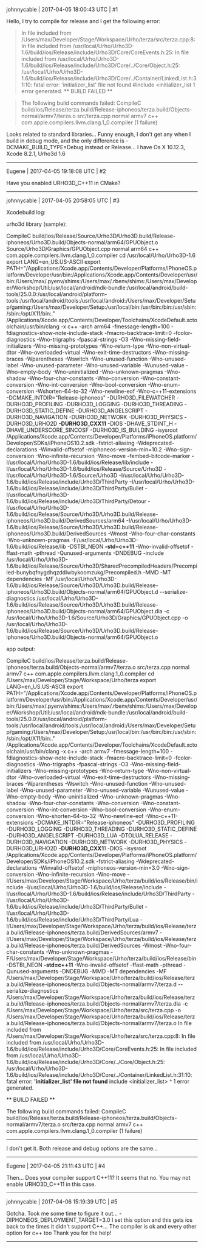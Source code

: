johnnycable | 2017-04-05 18:00:43 UTC | #1

Hello, I try to compile for release and I get the following error:

> In file included from /Users/max/Developer/Stage/Workspace/Urho/terza/src/terza.cpp:8:
> In file included from /usr/local/Urho/Urho3D-1.6/build/ios/Release/include/Urho3D/Core/CoreEvents.h:25:
> In file included from /usr/local/Urho/Urho3D-1.6/build/ios/Release/include/Urho3D/Core/../Core/Object.h:25:
> /usr/local/Urho/Urho3D-1.6/build/ios/Release/include/Urho3D/Core/../Container/LinkedList.h:31:10: fatal error: 
>       'initializer_list' file not found
 #include <initializer_list
> 1 error generated.
> ** BUILD FAILED **

> The following build commands failed:
> 	CompileC build/ios/Release/terza.build/Release-iphoneos/terza.build/Objects-normal/armv7/terza.o src/terza.cpp normal armv7 c++ com.apple.compilers.llvm.clang.1_0.compiler
> (1 failure)

Looks related to standard libraries... Funny enough, I don't get any when I build in debug mode, and the only difference is -DCMAKE_BUILD_TYPE=Debug instead or Release...
I have Os X 10.12.3, Xcode 8.2.1, Urho3d 1.6

-------------------------

Eugene | 2017-04-05 19:18:08 UTC | #2

Have you enabled URHO3D_C++11 in CMake?

-------------------------

johnnycable | 2017-04-05 20:58:05 UTC | #3

Xcodebuild log:

urho3d library (sample):

CompileC build/ios/Release/Source/Urho3D/Urho3D.build/Release-iphoneos/Urho3D.build/Objects-normal/arm64/GPUObject.o Source/Urho3D/Graphics/GPUObject.cpp normal arm64 c++ com.apple.compilers.llvm.clang.1_0.compiler
    cd /usr/local/Urho/Urho3D-1.6
    export LANG=en_US.US-ASCII
    export PATH="/Applications/Xcode.app/Contents/Developer/Platforms/iPhoneOS.platform/Developer/usr/bin:/Applications/Xcode.app/Contents/Developer/usr/bin:/Users/max/.pyenv/shims:/Users/max/.rbenv/shims:/Users/max/Developer/Workshop/Util:/usr/local/android/ndk-bundle:/usr/local/android/build-tools/25.0.0:/usr/local/android/platform-tools:/usr/local/android/tools:/usr/local/android:/Users/max/Developer/Setup/gaming:/Users/max/Developer/Setup:/usr/local/bin:/usr/bin:/bin:/usr/sbin:/sbin:/opt/X11/bin:."
    /Applications/Xcode.app/Contents/Developer/Toolchains/XcodeDefault.xctoolchain/usr/bin/clang -x c++ -arch arm64 -fmessage-length=100 -fdiagnostics-show-note-include-stack -fmacro-backtrace-limit=0 -fcolor-diagnostics -Wno-trigraphs -fpascal-strings -O3 -Wno-missing-field-initializers -Wno-missing-prototypes -Wno-return-type -Wno-non-virtual-dtor -Wno-overloaded-virtual -Wno-exit-time-destructors -Wno-missing-braces -Wparentheses -Wswitch -Wno-unused-function -Wno-unused-label -Wno-unused-parameter -Wno-unused-variable -Wunused-value -Wno-empty-body -Wno-uninitialized -Wno-unknown-pragmas -Wno-shadow -Wno-four-char-constants -Wno-conversion -Wno-constant-conversion -Wno-int-conversion -Wno-bool-conversion -Wno-enum-conversion -Wshorten-64-to-32 -Wno-newline-eof -Wno-c++11-extensions -DCMAKE_INTDIR=\"Release-iphoneos\" -DURHO3D_FILEWATCHER -DURHO3D_PROFILING -DURHO3D_LOGGING -DURHO3D_THREADING -DURHO3D_STATIC_DEFINE -DURHO3D_ANGELSCRIPT -DURHO3D_NAVIGATION -DURHO3D_NETWORK -DURHO3D_PHYSICS -DURHO3D_URHO2D **-DURHO3D_CXX11** -DIOS -DHAVE_STDINT_H -DHAVE_UNDERSCORE_SINCOSF -DURHO3D_IS_BUILDING -isysroot /Applications/Xcode.app/Contents/Developer/Platforms/iPhoneOS.platform/Developer/SDKs/iPhoneOS10.2.sdk -fstrict-aliasing -Wdeprecated-declarations -Winvalid-offsetof -miphoneos-version-min=10.2 -Wno-sign-conversion -Wno-infinite-recursion -Wno-move -fembed-bitcode-marker -I/usr/local/Urho/Urho3D-1.6/build/ios/Release/lib/include -I/usr/local/Urho/Urho3D-1.6/build/ios/Release/Source/Urho3D -I/usr/local/Urho/Urho3D-1.6/Source/Urho3D -I/usr/local/Urho/Urho3D-1.6/build/ios/Release/include/Urho3D/ThirdParty -I/usr/local/Urho/Urho3D-1.6/build/ios/Release/include/Urho3D/ThirdParty/Bullet -I/usr/local/Urho/Urho3D-1.6/build/ios/Release/include/Urho3D/ThirdParty/Detour -I/usr/local/Urho/Urho3D-1.6/build/ios/Release/Source/Urho3D/Urho3D.build/Release-iphoneos/Urho3D.build/DerivedSources/arm64 -I/usr/local/Urho/Urho3D-1.6/build/ios/Release/Source/Urho3D/Urho3D.build/Release-iphoneos/Urho3D.build/DerivedSources -Wmost -Wno-four-char-constants -Wno-unknown-pragmas -F/usr/local/Urho/Urho3D-1.6/build/ios/Release/lib -DSTBI_NEON **-std=c++11** -Wno-invalid-offsetof -ffast-math -pthread -Qunused-arguments -DNDEBUG -include /usr/local/Urho/Urho3D-1.6/build/ios/Release/Source/Urho3D/SharedPrecompiledHeaders/Precompiled-bunybqfnygdhqzddlwbykoomzukg/Precompiled.h -MMD -MT dependencies -MF /usr/local/Urho/Urho3D-1.6/build/ios/Release/Source/Urho3D/Urho3D.build/Release-iphoneos/Urho3D.build/Objects-normal/arm64/GPUObject.d --serialize-diagnostics /usr/local/Urho/Urho3D-1.6/build/ios/Release/Source/Urho3D/Urho3D.build/Release-iphoneos/Urho3D.build/Objects-normal/arm64/GPUObject.dia -c /usr/local/Urho/Urho3D-1.6/Source/Urho3D/Graphics/GPUObject.cpp -o /usr/local/Urho/Urho3D-1.6/build/ios/Release/Source/Urho3D/Urho3D.build/Release-iphoneos/Urho3D.build/Objects-normal/arm64/GPUObject.o

app output:

CompileC build/ios/Release/terza.build/Release-iphoneos/terza.build/Objects-normal/armv7/terza.o src/terza.cpp normal armv7 c++ com.apple.compilers.llvm.clang.1_0.compiler
    cd /Users/max/Developer/Stage/Workspace/Urho/terza
    export LANG=en_US.US-ASCII
    export PATH="/Applications/Xcode.app/Contents/Developer/Platforms/iPhoneOS.platform/Developer/usr/bin:/Applications/Xcode.app/Contents/Developer/usr/bin:/Users/max/.pyenv/shims:/Users/max/.rbenv/shims:/Users/max/Developer/Workshop/Util:/usr/local/android/ndk-bundle:/usr/local/android/build-tools/25.0.0:/usr/local/android/platform-tools:/usr/local/android/tools:/usr/local/android:/Users/max/Developer/Setup/gaming:/Users/max/Developer/Setup:/usr/local/bin:/usr/bin:/bin:/usr/sbin:/sbin:/opt/X11/bin:."
    /Applications/Xcode.app/Contents/Developer/Toolchains/XcodeDefault.xctoolchain/usr/bin/clang -x c++ -arch armv7 -fmessage-length=100 -fdiagnostics-show-note-include-stack -fmacro-backtrace-limit=0 -fcolor-diagnostics -Wno-trigraphs -fpascal-strings -O3 -Wno-missing-field-initializers -Wno-missing-prototypes -Wno-return-type -Wno-non-virtual-dtor -Wno-overloaded-virtual -Wno-exit-time-destructors -Wno-missing-braces -Wparentheses -Wswitch -Wno-unused-function -Wno-unused-label -Wno-unused-parameter -Wno-unused-variable -Wunused-value -Wno-empty-body -Wno-uninitialized -Wno-unknown-pragmas -Wno-shadow -Wno-four-char-constants -Wno-conversion -Wno-constant-conversion -Wno-int-conversion -Wno-bool-conversion -Wno-enum-conversion -Wno-shorten-64-to-32 -Wno-newline-eof -Wno-c++11-extensions -DCMAKE_INTDIR=\"Release-iphoneos\" -DURHO3D_PROFILING -DURHO3D_LOGGING -DURHO3D_THREADING -DURHO3D_STATIC_DEFINE -DURHO3D_ANGELSCRIPT -DURHO3D_LUA -DTOLUA_RELEASE -DURHO3D_NAVIGATION -DURHO3D_NETWORK -DURHO3D_PHYSICS -DURHO3D_URHO2D **-DURHO3D_CXX1**1 -DIOS -isysroot /Applications/Xcode.app/Contents/Developer/Platforms/iPhoneOS.platform/Developer/SDKs/iPhoneOS10.2.sdk -fstrict-aliasing -Wdeprecated-declarations -Winvalid-offsetof -miphoneos-version-min=3.0 -Wno-sign-conversion -Wno-infinite-recursion -Wno-move -I/Users/max/Developer/Stage/Workspace/Urho/terza/build/ios/Release/bin/include -I/usr/local/Urho/Urho3D-1.6/build/ios/Release/include -I/usr/local/Urho/Urho3D-1.6/build/ios/Release/include/Urho3D/ThirdParty -I/usr/local/Urho/Urho3D-1.6/build/ios/Release/include/Urho3D/ThirdParty/Bullet -I/usr/local/Urho/Urho3D-1.6/build/ios/Release/include/Urho3D/ThirdParty/Lua -I/Users/max/Developer/Stage/Workspace/Urho/terza/build/ios/Release/terza.build/Release-iphoneos/terza.build/DerivedSources/armv7 -I/Users/max/Developer/Stage/Workspace/Urho/terza/build/ios/Release/terza.build/Release-iphoneos/terza.build/DerivedSources -Wmost -Wno-four-char-constants -Wno-unknown-pragmas -F/Users/max/Developer/Stage/Workspace/Urho/terza/build/ios/Release/bin -DSTBI_NEON **-std=c++11** -Wno-invalid-offsetof -ffast-math -pthread -Qunused-arguments -DNDEBUG -MMD -MT dependencies -MF /Users/max/Developer/Stage/Workspace/Urho/terza/build/ios/Release/terza.build/Release-iphoneos/terza.build/Objects-normal/armv7/terza.d --serialize-diagnostics /Users/max/Developer/Stage/Workspace/Urho/terza/build/ios/Release/terza.build/Release-iphoneos/terza.build/Objects-normal/armv7/terza.dia -c /Users/max/Developer/Stage/Workspace/Urho/terza/src/terza.cpp -o /Users/max/Developer/Stage/Workspace/Urho/terza/build/ios/Release/terza.build/Release-iphoneos/terza.build/Objects-normal/armv7/terza.o
In file included from /Users/max/Developer/Stage/Workspace/Urho/terza/src/terza.cpp:8:
In file included from /usr/local/Urho/Urho3D-1.6/build/ios/Release/include/Urho3D/Core/CoreEvents.h:25:
In file included from /usr/local/Urho/Urho3D-1.6/build/ios/Release/include/Urho3D/Core/../Core/Object.h:25:
/usr/local/Urho/Urho3D-1.6/build/ios/Release/include/Urho3D/Core/../Container/LinkedList.h:31:10: fatal error: 
      **'initializer_list' file not found**
include <initializer_list>
         ^
1 error generated.

** BUILD FAILED **


The following build commands failed:
	CompileC build/ios/Release/terza.build/Release-iphoneos/terza.build/Objects-normal/armv7/terza.o src/terza.cpp normal armv7 c++ com.apple.compilers.llvm.clang.1_0.compiler
(1 failure)



----------
I don't get it. Both release and debug options are the same...

-------------------------

Eugene | 2017-04-05 21:11:43 UTC | #4

Then... Does your compiler support C++11?
It seems that no.
You may not enable URHO3D_C++11 in this case.

-------------------------

johnnycable | 2017-04-06 15:19:39 UTC | #5

Gotcha. Took me some time to figure it out...
-DIPHONEOS_DEPLOYMENT_TARGET=3.0
I set this option and this gets ios back to the times it didn't support C++...
The compiler is ok and every other option for c++ too
Thank you for the help!

-------------------------

